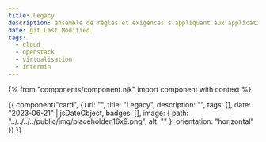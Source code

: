 ```yaml
---
title: Legacy
description: ensemble de règles et exigences s’appliquant aux applications et SI du MIOM ne pouvant pas être conçus comme étant cloud native (contraintes techniques et / ou légales)
date: git Last Modified
tags:
  - cloud 
  - openstack
  - virtualisation
  - intermin
---
```


{% from "components/component.njk" import component with context %}
<div>
{{ component("card", {
    url: "",
    title: "Legacy",
    description: "",
    tags: [],
    date: "2023-06-21" | jsDateObject,
    badges: [],
    image: {
        path: "../../../../public/img/placeholder.16x9.png",
        alt: ""
    },
    orientation: "horizontal"
}) }}
</div>